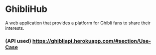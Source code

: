 # GhibliHub

A web application that provides a platform for Ghibli fans to share their interests.

### (API used) https://ghibliapi.herokuapp.com/#section/Use-Case
